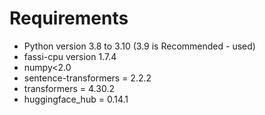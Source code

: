 # Requirements 

- Python version 3.8 to 3.10 (3.9 is Recommended - used)
- fassi-cpu version 1.7.4
- numpy<2.0
- sentence-transformers = 2.2.2
- transformers = 4.30.2
- huggingface_hub = 0.14.1